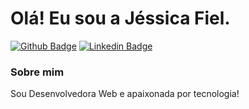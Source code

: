 # Olá! Eu sou a Jéssica Fiel.

[![Github Badge](https://img.shields.io/badge/-Github-000?style=flat-square&logo=Github&logoColor=white&link=https://github.com/jessicafiel)](https://github.com/jessicafiel)
[![Linkedin Badge](https://img.shields.io/badge/-LinkedIn-blue?style=flat-square&logo=Linkedin&logoColor=white&link=https://www.linkedin.com/in/jessica-gama-fiel-09b55b140/)](https://www.linkedin.com/in/jessica-gama-fiel-09b55b140/)

### Sobre mim
Sou Desenvolvedora Web e apaixonada por tecnologia!


